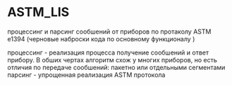 # ASTM_LIS
процессинг и парсинг сообшений  от приборов по протаколу ASTM e1394
(черновые наброски кода по основному функционалу )

процессинг  -  реализация процесса получение сообшений и ответ прибору. В обших чертах алгоритм схож у многих приборов, но есть отличия по передаче сообшений: пакетно или отдельными  сегментами 
парсинг - упрощенная реализация ASTM протокола
